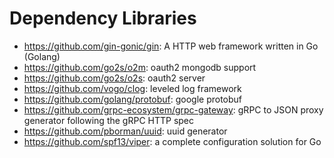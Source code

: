 # Dependency Libraries
- https://github.com/gin-gonic/gin: A HTTP web framework written in Go (Golang) 
- https://github.com/go2s/o2m: oauth2 mongodb support 
- https://github.com/go2s/o2s: oauth2 server 
- https://github.com/vogo/clog: leveled log framework
- https://github.com/golang/protobuf: google protobuf
- https://github.com/grpc-ecosystem/grpc-gateway: gRPC to JSON proxy generator following the gRPC HTTP spec
- https://github.com/pborman/uuid: uuid generator
- https://github.com/spf13/viper: a complete configuration solution for Go

